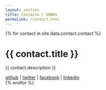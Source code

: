 ```yaml
---
layout: section
title: Contacto | INNKU
permalink: /contact.html
---
```


{% for contact in site.data.contact.contact %}
<div class="row innku-title">
  <div class="col-lg-12">
    <h1>{{ contact.title }}</h1>
  </div>
  <div class="col-lg-offset-5 col-lg-2 col-md-offset-5 col-md-2 col-sm-offset-5 col-sm-2 col-xs-offset-4 col-xs-4">
    <div class="row">
      <div class="col-lg-offset-4 col-lg-4 col-md-offset-4 col-md-4 col-sm-offset-4 col-sm-4 col-xs-offset-4 col-xs-4 innku-title-divisor">
      </div>
    </div>
  </div>
</div>

<div class="row contact">
  <div class="col-lg-8 col-lg-offset-2">
    <p>{{ contact.description }}</p>
    <div class="redes text-center">
      <a href="https://github.com/innku">github</a>
      <span class="divider"> | </span>
      <a href="https://twitter.com/innku">twitter</a>
      <span class="divider"> | </span>
      <a href="https://www.facebook.com/innku/">facebook</a>
      <span class="divider"> | </span>
      <a href="https://www.linkedin.com/company/innku">linkedin</a>
    </div>
  </div>
</div>
{% endfor %}
